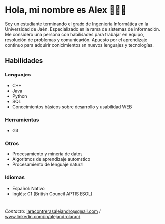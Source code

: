 # Hola, mi nombre es Alex 👨🏻‍💻

Soy un estudiante terminando el grado de Ingeniería Informática en la Universidad de Jaén. Especializado en la rama de sistemas de información. Me considero una persona con habilidades para trabajar en equipo, resolución de problemas y comunicación. Apuesto por el aprendizaje continuo para adquirir conicimientos en nuevos lenguajes y tecnologías.

## Habilidades

### Lenguajes

- C++
- Java
- Python
- SQL
- Conocimientos básicos sobre desarrollo y usabilidad WEB

### Herramientas

- Git

### Otros

- Procesamiento y minería de datos
- Algoritmos de aprendizaje automático
- Procesamiento de lenguaje natural

### Idiomas

- Español: Nativo
- Inglés: C1 (British Council APTIS ESOL)

#

*Contacto*: laracontrerasalejandro@gmail.com / www.linkedin.com/in/alejandrolarac/
